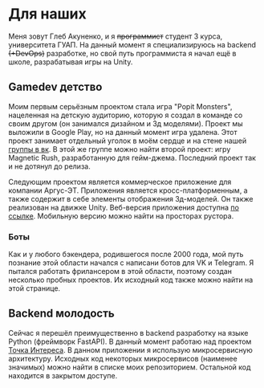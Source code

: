 # Для наших
Меня зовут Глеб Акуненко, и я ~~программист~~ студент 3 курса, университета ГУАП.
На данный момент я специализируюсь на backend ~~(+DevOps)~~ разработке, но свой
путь программиста я начал ещё в школе, разрабатывая игры на Unity.

## Gamedev детство
Моим первым серьёзным проектом стала игра "Popit Monsters", нацеленная на детскую аудиторию,
которую я создал в команде со своим другом (он занимался дизайном и 3д моделями). Проект мы
выложили в Google Play, но на данный момент игра удалена. Этот проект занимает отдельный уголок в моём
сердце и на стене нашей [группы в вк](https://vk.com/joppagames). В этой же группе можно найти второй
проект: игру Magnetic Rush, разработанную для гейм-джема. Последний проект так и не дотянул до релиза.

Следующим проектом является коммерческое приложение для компании Аргус-ЭТ. Приложения является кросс-платформенным,
а также содержит в себе элементы отображения 3д-моделей. Он также реализован на движке Unity.
Веб-версия приложения доступна [по ссылке](https://arguset.com/web-app/). Мобильную версию можно найти на просторах рустора.


### Боты
Как и у любого бэкендера, родившегося после 2000 года, мой путь познание этой области начался с написани ботов для VK и Telegram.
Я пытался работать фрилансером в этой области, поэтому создан несколько пробных проектов. Их исходный код также можно найти на этой странице.  

## Backend молодость
Сейчас я перешёл преимущественно в backend разработку на языке Python (фреймворк FastAPI). 
В данный момент работаю над проектом [Точка Интереса](https://vk.com/tochka_interesa). В данном приложении я использую
микросервисную архитектуру. Исходных код некоторых микросервисов (наименее значимых) можно найти в списке моих репозиторием.
Остальной код находится в закрытом доступе.
